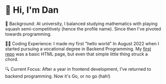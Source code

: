 # 👋 Hi, I'm Dan

🎾 Background: At university, I balanced studying mathematics with playing squash semi-competitively (hence the profile name). Since then I've pivoted towards programming.

👨‍💻 Coding Experience: I made my first "hello world" In August 2022 when I started pursuing a vocational degree in Backend Programming. My [first repo](https://github.com/SQUASHD/odin-recipes) was a basic HTML page, but even that simple little thing struck a chord.

🔍 Current Focus: After a year in frontend development, I've returned to backend programming. Now it's Go, or no go (hah!)
